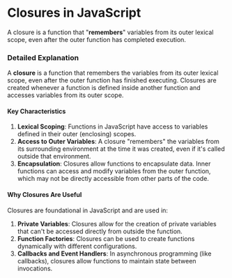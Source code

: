 # Closures in JavaScript

A closure is a function that "**remembers**" variables from its outer lexical scope, even after the outer function has completed execution.

### Detailed Explanation

A **closure** is a function that remembers the variables from its outer lexical scope, even after the outer function has finished executing. Closures are created whenever a function is defined inside another function and accesses variables from its outer scope.

#### **Key Characteristics**

1. **Lexical Scoping**: Functions in JavaScript have access to variables defined in their outer (enclosing) scopes.
2. **Access to Outer Variables**: A closure "remembers" the variables from its surrounding environment at the time it was created, even if it's called outside that environment.
3. **Encapsulation**: Closures allow functions to encapsulate data. Inner functions can access and modify variables from the outer function, which may not be directly accessible from other parts of the code.

#### **Why Closures Are Useful**

Closures are foundational in JavaScript and are used in:

1. **Private Variables**: Closures allow for the creation of private variables that can't be accessed directly from outside the function.
2. **Function Factories**: Closures can be used to create functions dynamically with different configurations.
3. **Callbacks and Event Handlers**: In asynchronous programming (like callbacks), closures allow functions to maintain state between invocations.

